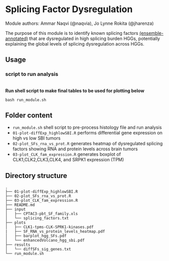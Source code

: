# Splicing Factor Dysregulation

Module authors: Ammar Naqvi (@naqvia), Jo Lynne Rokita (@jharenza)

The purpose of this module is to identify known splicing factors [(ensemble-annotated)](https://genome.cshlp.org/content/26/6/732.long#ref-15) that are dysregulated in high splicing burden HGGs, potentially explaining the global levels of splicing dysregulation across HGGs.

## Usage
### script to run analysis
<br>**Run shell script to make final tables to be used for plotting below**
```
bash run_module.sh
```

## Folder content
* `run_module.sh` shell script to pre-process histology file and run analysis
* `01-plot-diffExp_highlowSBI.R` performs differential gene expression on high vs low SBI tumors
* `02-plot_SFs_rna_vs_prot.R` generates heatmap of dysregulated splicing factors showing RNA and protein levels across brain tumors  
* `03-plot_CLK_fam_expression.R` generates boxplot of CLK1,CLK2,CLK3,CLK4, and SRPK1 expression (TPM)

## Directory structure
```
.
├── 01-plot-diffExp_highlowSBI.R
├── 02-plot_SFs_rna_vs_prot.R
├── 03-plot_CLK_fam_expression.R
├── README.md
├── input
│   ├── CPTAC3-pbt_SF_family.xls
│   └── splicing_factors.txt
├── plots
│   ├── CLK1-tpms-CLK-SPRK1-kinases.pdf
|   ├── SF_RNA_vs_protein_levels_heatmap.pdf
│   ├── barplot_hgg_SFs.pdf
│   └── enhancedVolcano_hgg_sbi.pdf
├── results
│   └── diffSFs_sig_genes.txt
└── run_module.sh
```
